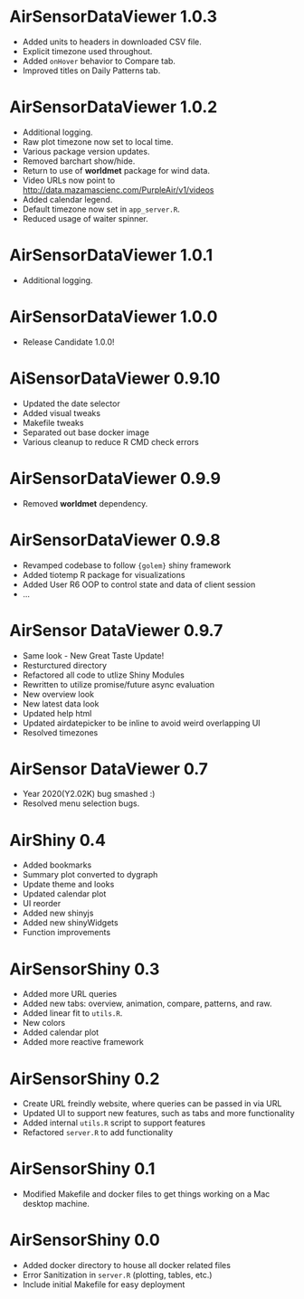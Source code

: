# AirSensorDataViewer 1.0.3

* Added units to headers in downloaded CSV file.
* Explicit timezone used throughout.
* Added `onHover` behavior to Compare tab.
* Improved titles on Daily Patterns tab.

# AirSensorDataViewer 1.0.2

* Additional logging.
* Raw plot timezone now set to local time.
* Various package version updates.
* Removed barchart show/hide.
* Return to use of **worldmet** package for wind data.
* Video URLs now point to http://data.mazamascienc.com/PurpleAir/v1/videos
* Added calendar legend.
* Default timezone now set in `app_server.R`.
* Reduced usage of waiter spinner.

# AirSensorDataViewer 1.0.1

* Additional logging.

# AirSensorDataViewer 1.0.0

* Release Candidate 1.0.0!

# AiSensorDataViewer 0.9.10

* Updated the date selector
* Added visual tweaks
* Makefile tweaks
* Separated out base docker image
* Various cleanup to reduce R CMD check errors

# AirSensorDataViewer 0.9.9

* Removed **worldmet** dependency.

# AirSensorDataViewer 0.9.8

* Revamped codebase to follow `{golem}` shiny framework
* Added tiotemp R package for visualizations
* Added User R6 OOP to control state and data of client session
* ...

# AirSensor DataViewer 0.9.7

* Same look - New Great Taste Update!
* Resturctured directory
* Refactored all code to utlize Shiny Modules
* Rewritten to utilize promise/future async evaluation 
* New overview look
* New latest data look
* Updated help html
* Updated airdatepicker to be inline to avoid weird overlapping UI
* Resolved timezones

# AirSensor DataViewer 0.7

* Year 2020(Y2.02K) bug smashed :)
* Resolved menu selection bugs. 

# AirShiny 0.4

* Added bookmarks
* Summary plot converted to dygraph
* Update theme and looks 
* Updated calendar plot
* UI reorder
* Added new shinyjs
* Added new shinyWidgets
* Function improvements

# AirSensorShiny 0.3

* Added more URL queries
* Added new tabs: overview, animation, compare, patterns, and raw. 
* Added linear fit to `utils.R`.
* New colors 
* Added calendar plot 
* Added more reactive framework

# AirSensorShiny 0.2 

* Create URL freindly website, where queries can be passed in via URL
* Updated UI to support new features, such as tabs and more functionality
* Added internal `utils.R` script to support features
* Refactored `server.R` to add functionality

# AirSensorShiny 0.1
 
* Modified Makefile and docker files to get things working on
  a Mac desktop machine.

# AirSensorShiny 0.0
 
* Added docker directory to house all docker related files
* Error Sanitization in `server.R` (plotting, tables, etc.)
* Include initial Makefile for easy deployment 
